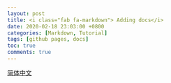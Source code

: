 ```yaml
---
layout: post
title: <i class="fab fa-markdown"> Adding docs</i>
date: 2020-02-18 23:03:00 +0800
categories: [Markdown, Tutorial]
tags: [github pages, docs]
toc: true
comments: true
---
```



[简体中文](README_zh-CN.md)

